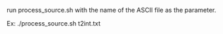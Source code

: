 run process_source.sh with the name of the ASCII file as the parameter. 

Ex: ./process_source.sh t2int.txt
